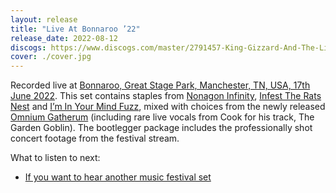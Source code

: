 ```yaml
---
layout: release
title: "Live At Bonnaroo ’22"
release_date: 2022-08-12
discogs: https://www.discogs.com/master/2791457-King-Gizzard-And-The-Lizard-Wizard-Live-At-Bonnaroo-22
cover: ./cover.jpg
---
```


Recorded live at [Bonnaroo, Great Stage Park, Manchester, TN, USA, 17th June 2022](/setlists/2022/06/17/great-stage-park-manchester-tn). This set contains staples from [Nonagon Infinity](../nonagon-infinity), [Infest The Rats Nest](../infest-the-rats-nest) and [I’m In Your Mind Fuzz](../im-in-your-mind-fuzz), mixed with choices from the newly released [Omnium Gatherum](../omnium-gatherium) (including rare live vocals from Cook for his track, The Garden Goblin). The bootlegger package includes the professionally shot concert footage from the festival stream.

What to listen to next:

*   [If you want to hear another music festival set](../live-at-levitation-2014)
